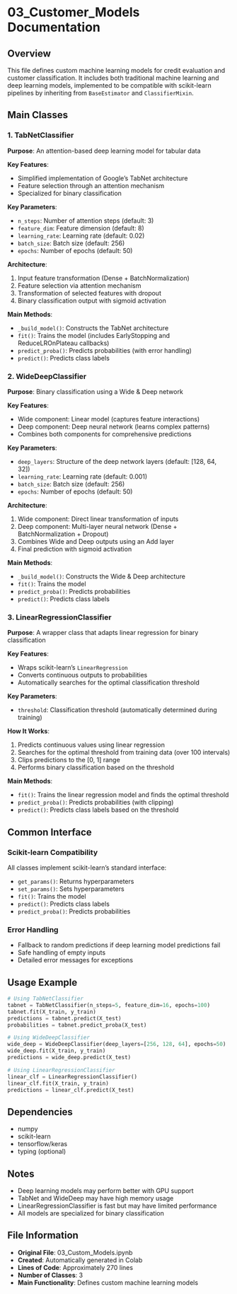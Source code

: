 # 03_Customer_Models Documentation

## Overview
This file defines custom machine learning models for credit evaluation and customer classification. It includes both traditional machine learning and deep learning models, implemented to be compatible with scikit-learn pipelines by inheriting from `BaseEstimator` and `ClassifierMixin`.

## Main Classes

### 1. TabNetClassifier
**Purpose**: An attention-based deep learning model for tabular data

**Key Features**:
- Simplified implementation of Google’s TabNet architecture
- Feature selection through an attention mechanism
- Specialized for binary classification

**Key Parameters**:
- `n_steps`: Number of attention steps (default: 3)
- `feature_dim`: Feature dimension (default: 8)
- `learning_rate`: Learning rate (default: 0.02)
- `batch_size`: Batch size (default: 256)
- `epochs`: Number of epochs (default: 50)

**Architecture**:
1. Input feature transformation (Dense + BatchNormalization)
2. Feature selection via attention mechanism
3. Transformation of selected features with dropout
4. Binary classification output with sigmoid activation

**Main Methods**:
- `_build_model()`: Constructs the TabNet architecture
- `fit()`: Trains the model (includes EarlyStopping and ReduceLROnPlateau callbacks)
- `predict_proba()`: Predicts probabilities (with error handling)
- `predict()`: Predicts class labels

### 2. WideDeepClassifier
**Purpose**: Binary classification using a Wide & Deep network

**Key Features**:
- Wide component: Linear model (captures feature interactions)
- Deep component: Deep neural network (learns complex patterns)
- Combines both components for comprehensive predictions

**Key Parameters**:
- `deep_layers`: Structure of the deep network layers (default: [128, 64, 32])
- `learning_rate`: Learning rate (default: 0.001)
- `batch_size`: Batch size (default: 256)
- `epochs`: Number of epochs (default: 50)

**Architecture**:
1. Wide component: Direct linear transformation of inputs
2. Deep component: Multi-layer neural network (Dense + BatchNormalization + Dropout)
3. Combines Wide and Deep outputs using an Add layer
4. Final prediction with sigmoid activation

**Main Methods**:
- `_build_model()`: Constructs the Wide & Deep architecture
- `fit()`: Trains the model
- `predict_proba()`: Predicts probabilities
- `predict()`: Predicts class labels

### 3. LinearRegressionClassifier
**Purpose**: A wrapper class that adapts linear regression for binary classification

**Key Features**:
- Wraps scikit-learn’s `LinearRegression`
- Converts continuous outputs to probabilities
- Automatically searches for the optimal classification threshold

**Key Parameters**:
- `threshold`: Classification threshold (automatically determined during training)

**How It Works**:
1. Predicts continuous values using linear regression
2. Searches for the optimal threshold from training data (over 100 intervals)
3. Clips predictions to the [0, 1] range
4. Performs binary classification based on the threshold

**Main Methods**:
- `fit()`: Trains the linear regression model and finds the optimal threshold
- `predict_proba()`: Predicts probabilities (with clipping)
- `predict()`: Predicts class labels based on the threshold

## Common Interface

### Scikit-learn Compatibility
All classes implement scikit-learn’s standard interface:
- `get_params()`: Returns hyperparameters
- `set_params()`: Sets hyperparameters
- `fit()`: Trains the model
- `predict()`: Predicts class labels
- `predict_proba()`: Predicts probabilities

### Error Handling
- Fallback to random predictions if deep learning model predictions fail
- Safe handling of empty inputs
- Detailed error messages for exceptions

## Usage Example

```python
# Using TabNetClassifier
tabnet = TabNetClassifier(n_steps=5, feature_dim=16, epochs=100)
tabnet.fit(X_train, y_train)
predictions = tabnet.predict(X_test)
probabilities = tabnet.predict_proba(X_test)

# Using WideDeepClassifier
wide_deep = WideDeepClassifier(deep_layers=[256, 128, 64], epochs=50)
wide_deep.fit(X_train, y_train)
predictions = wide_deep.predict(X_test)

# Using LinearRegressionClassifier
linear_clf = LinearRegressionClassifier()
linear_clf.fit(X_train, y_train)
predictions = linear_clf.predict(X_test)
```

## Dependencies
- numpy
- scikit-learn
- tensorflow/keras
- typing (optional)

## Notes
- Deep learning models may perform better with GPU support
- TabNet and WideDeep may have high memory usage
- LinearRegressionClassifier is fast but may have limited performance
- All models are specialized for binary classification

## File Information
- **Original File**: 03_Custom_Models.ipynb
- **Created**: Automatically generated in Colab
- **Lines of Code**: Approximately 270 lines
- **Number of Classes**: 3
- **Main Functionality**: Defines custom machine learning models

